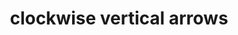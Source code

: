 ---
layout: symbols
title: clockwise vertical arrows
emoji: clockwise_vertical_arrows
permalink: 🔃.html
image: assets/img/3moji/clockwise_vertical_arrows.png
---